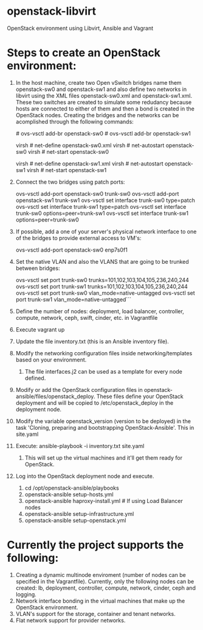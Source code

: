 # openstack-libvirt
OpenStack environment using Libvirt, Ansible and Vagrant

# Steps to create an OpenStack environment:

1. In the host machine, create two Open vSwitch bridges name them openstack-sw0 and openstack-sw1 and also define two networks in libvirt using the XML files openstack-sw0.xml and openstack-sw1.xml. These two switches are created to simulate some redudancy because hosts are connected to either of them and then a bond is created in the OpenStack nodes. Creating the bridges and the networks can be acomplished through the following commands:

    \# ovs-vsctl add-br openstack-sw0
    \# ovs-vsctl add-br openstack-sw1

    virsh # net-define openstack-sw0.xml
    virsh # net-autostart openstack-sw0
    virsh # net-start openstack-sw0

    virsh # net-define openstack-sw1.xml
    virsh # net-autostart openstack-sw1
    virsh # net-start openstack-sw1

1. Connect the two bridges using patch ports:

    ovs-vsctl add-port openstack-sw0 trunk-sw0
    ovs-vsctl add-port openstack-sw1 trunk-sw1
    ovs-vsctl set interface trunk-sw0 type=patch
    ovs-vsctl set interface trunk-sw1 type=patch
    ovs-vsctl set interface trunk-sw0 options=peer=trunk-sw1
    ovs-vsctl set interface trunk-sw1 options=peer=trunk-sw0

1. If possible, add a one of your server's physical network interface to one of the bridges to provide external access to VM's:

    ovs-vsctl add-port openstack-sw0 enp7s0f1

1. Set the native VLAN and also the VLANS that are going to be trunked between bridges:

    ovs-vsctl set port trunk-sw0 trunks=101,102,103,104,105,236,240,244
    ovs-vsctl set port trunk-sw1 trunks=101,102,103,104,105,236,240,244
    ovs-vsctl set port trunk-sw0 vlan_mode=native-untagged
    ovs-vsctl set port trunk-sw1 vlan_mode=native-untagged```

1. Define the number of nodes: deployment, load balancer, controller, compute, network, ceph, swift, cinder, etc. in Vagrantfile
1. Execute vagrant up
1. Update the file inventory.txt (this is an Ansible inventory file).
1. Modify the networking configuration files inside networking/templates based on your environment.
    1. The file interfaces.j2 can be used as a template for every node defined.
1. Modify or add the OpenStack configuration files in openstack-ansible/files/openstack_deploy. These files define your OpenStack deployment and will be copied to /etc/openstack_deploy in the deployment node.
1. Modify the variable openstack_version (version to be deployed) in the task 'Cloning, preparing and bootstrapping OpenStack-Ansible'. This in site.yaml
1. Execute: ansible-playbook -i inventory.txt site.yaml
    1. This will set up the virtual machines and it'll get them ready for OpenStack.
1. Log into the OpenStack deployment node and execute.
    1. cd /opt/openstack-ansible/playbooks
    1. openstack-ansible setup-hosts.yml
    1. openstack-ansible haproxy-install.yml # If using Load Balancer nodes
    1. openstack-ansible setup-infrastructure.yml
    1. openstack-ansible setup-openstack.yml
  
# Currently the project supports the following:

1. Creating a dynamic multinode enviroment (number of nodes can be specified in the Vagrantfile). Currently, only the following nodes can be created: lb, deployment, controller, compute, network, cinder, ceph and logging.
1. Network interface bonding in the virtual machines that make up the OpenStack environment.
1. VLAN's support for the storage, container and tenant networks.
1. Flat network support for provider networks.
